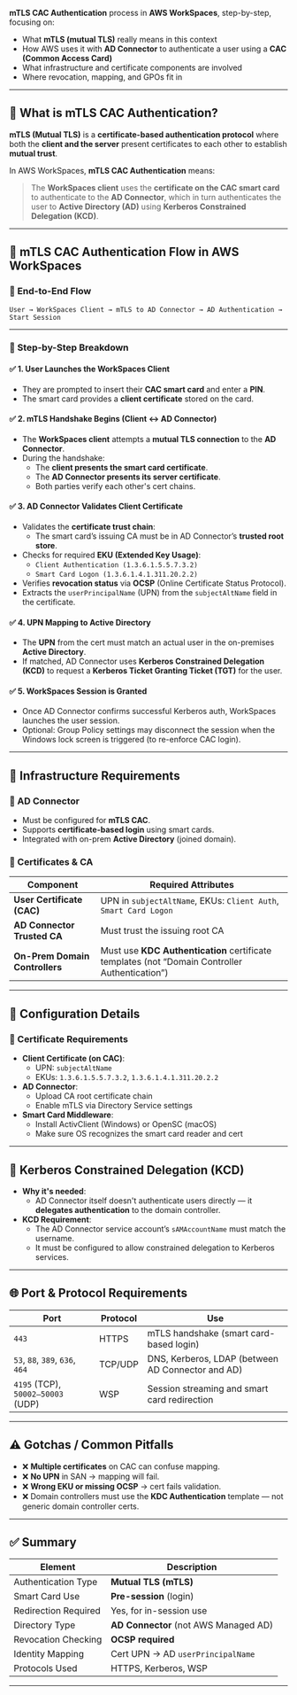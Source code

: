 **mTLS CAC Authentication** process in **AWS WorkSpaces**, step-by-step, focusing on:

- What **mTLS (mutual TLS)** really means in this context
- How AWS uses it with **AD Connector** to authenticate a user using a **CAC (Common Access Card)**
- What infrastructure and certificate components are involved
- Where revocation, mapping, and GPOs fit in

---

## 🔐 What is mTLS CAC Authentication?

**mTLS (Mutual TLS)** is a **certificate-based authentication protocol** where both the **client and the server** present certificates to each other to establish **mutual trust**.

In AWS WorkSpaces, **mTLS CAC Authentication** means:
> The **WorkSpaces client** uses the **certificate on the CAC smart card** to authenticate to the **AD Connector**, which in turn authenticates the user to **Active Directory (AD)** using **Kerberos Constrained Delegation (KCD)**.

---

## 📶 mTLS CAC Authentication Flow in AWS WorkSpaces

### 🔁 End-to-End Flow

```
User → WorkSpaces Client → mTLS to AD Connector → AD Authentication → Start Session
```

---

### 🔄 Step-by-Step Breakdown

#### ✅ 1. User Launches the WorkSpaces Client

- They are prompted to insert their **CAC smart card** and enter a **PIN**.
- The smart card provides a **client certificate** stored on the card.

#### ✅ 2. mTLS Handshake Begins (Client ↔ AD Connector)

- The **WorkSpaces client** attempts a **mutual TLS connection** to the **AD Connector**.
- During the handshake:
  - The **client presents the smart card certificate**.
  - The **AD Connector presents its server certificate**.
  - Both parties verify each other's cert chains.

#### ✅ 3. AD Connector Validates Client Certificate

- Validates the **certificate trust chain**:
  - The smart card’s issuing CA must be in AD Connector’s **trusted root store**.
- Checks for required **EKU (Extended Key Usage)**:
  - `Client Authentication (1.3.6.1.5.5.7.3.2)`
  - `Smart Card Logon (1.3.6.1.4.1.311.20.2.2)`
- Verifies **revocation status** via **OCSP** (Online Certificate Status Protocol).
- Extracts the `userPrincipalName` (UPN) from the `subjectAltName` field in the certificate.

#### ✅ 4. UPN Mapping to Active Directory

- The **UPN** from the cert must match an actual user in the on-premises **Active Directory**.
- If matched, AD Connector uses **Kerberos Constrained Delegation (KCD)** to request a **Kerberos Ticket Granting Ticket (TGT)** for the user.

#### ✅ 5. WorkSpaces Session is Granted

- Once AD Connector confirms successful Kerberos auth, WorkSpaces launches the user session.
- Optional: Group Policy settings may disconnect the session when the Windows lock screen is triggered (to re-enforce CAC login).

---

## 🧰 Infrastructure Requirements

### 🔗 AD Connector

- Must be configured for **mTLS CAC**.
- Supports **certificate-based login** using smart cards.
- Integrated with on-prem **Active Directory** (joined domain).

### 🛂 Certificates & CA

| Component | Required Attributes |
|----------|----------------------|
| **User Certificate (CAC)** | UPN in `subjectAltName`, EKUs: `Client Auth`, `Smart Card Logon` |
| **AD Connector Trusted CA** | Must trust the issuing root CA |
| **On-Prem Domain Controllers** | Must use **KDC Authentication** certificate templates (not “Domain Controller Authentication”) |

---

## 📝 Configuration Details

### 🔐 Certificate Requirements

- **Client Certificate (on CAC)**:
  - UPN: `subjectAltName`
  - EKUs: `1.3.6.1.5.5.7.3.2`, `1.3.6.1.4.1.311.20.2.2`
- **AD Connector**:
  - Upload CA root certificate chain
  - Enable mTLS via Directory Service settings
- **Smart Card Middleware**:
  - Install ActivClient (Windows) or OpenSC (macOS)
  - Make sure OS recognizes the smart card reader and cert

---

## 🔐 Kerberos Constrained Delegation (KCD)

- **Why it's needed**:
  - AD Connector itself doesn't authenticate users directly — it **delegates authentication** to the domain controller.
- **KCD Requirement**:
  - The AD Connector service account’s `sAMAccountName` must match the username.
  - It must be configured to allow constrained delegation to Kerberos services.

---

## 🌐 Port & Protocol Requirements

| Port | Protocol | Use |
|------|----------|-----|
| `443` | HTTPS | mTLS handshake (smart card-based login) |
| `53`, `88`, `389`, `636`, `464` | TCP/UDP | DNS, Kerberos, LDAP (between AD Connector and AD) |
| `4195` (TCP), `50002–50003` (UDP) | WSP | Session streaming and smart card redirection |

---

## ⚠️ Gotchas / Common Pitfalls

- ❌ **Multiple certificates** on CAC can confuse mapping.
- ❌ **No UPN** in SAN → mapping will fail.
- ❌ **Wrong EKU or missing OCSP** → cert fails validation.
- ❌ Domain controllers must use the **KDC Authentication** template — not generic domain controller certs.

---

## ✅ Summary

| Element | Description |
|--------|-------------|
| Authentication Type | **Mutual TLS (mTLS)** |
| Smart Card Use | **Pre-session** (login) |
| Redirection Required | Yes, for in-session use |
| Directory Type | **AD Connector** (not AWS Managed AD) |
| Revocation Checking | **OCSP required** |
| Identity Mapping | Cert UPN → AD `userPrincipalName` |
| Protocols Used | HTTPS, Kerberos, WSP |

---

